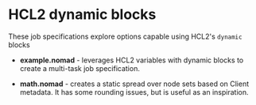 # HCL2 dynamic blocks

These job specifications explore options capable using HCL2's `dynamic` blocks

- **example.nomad** - leverages HCL2 variables with dynamic blocks to create a
  multi-task job specification.

- **math.nomad** - creates a static spread over node sets based on Client
  metadata. It has some rounding issues, but is useful as an inspiration.
